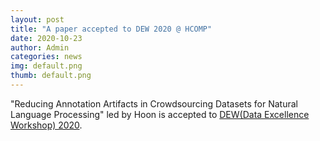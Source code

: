 ```yaml
---
layout: post
title: "A paper accepted to DEW 2020 @ HCOMP"
date: 2020-10-23
author: Admin
categories: news
img: default.png
thumb: default.png
---
```


"Reducing Annotation Artifacts in Crowdsourcing Datasets for Natural Language Processing" led by Hoon is accepted to [DEW(Data Excellence Workshop) 2020](http://eval.how/dew2020/).
